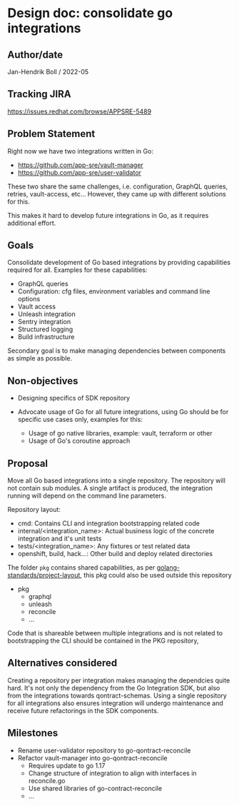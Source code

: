 # Design doc: consolidate go integrations

## Author/date

Jan-Hendrik Boll / 2022-05

## Tracking JIRA

https://issues.redhat.com/browse/APPSRE-5489

## Problem Statement

Right now we have two integrations written in Go:

* https://github.com/app-sre/vault-manager 
* https://github.com/app-sre/user-validator 

These two share the same challenges, i.e. configuration, GraphQL queries, retries, vault-access, etc... However, they came up with different solutions for this.

This makes it hard to develop future integrations in Go, as it requires additional effort.


## Goals

Consolidate development of Go based integrations by providing capabilities required for all. Examples for these capabilities:

* GraphQL queries
* Configuration: cfg files, environment variables and command line options
* Vault access
* Unleash integration
* Sentry integration
* Structured logging
* Build infrastructure

Secondary goal is to make managing dependencies between components as simple as possible.

## Non-objectives

* Designing specifics of SDK repository
* Advocate usage of Go for all future integrations, using Go should be for specific use cases only, examples for this:

  * Usage of go native libraries, example: vault, terraform or other
  * Usage of Go's coroutine approach

## Proposal

Move all Go based integrations into a single repository. The repository will not contain sub modules. A single artifact is produced, the integration running will depend on the command line parameters.
 
Repository layout:

* cmd: Contains CLI and integration bootstrapping related code
* internal/<integration_name>: Actual business logic of the concrete integration and it's unit tests
* tests/<integration_name>: Any fixtures or test related data
* openshift, build, hack...: Other build and deploy related directories

The folder `pkg` contains shared capabilities, as per [golang-standards/project-layout](https://github.com/golang-standards/project-layout), this pkg could also be used outside this repository
* pkg
  *  graphql
  *  unleash
  *  reconcile
  *  ...

Code that is shareable between multiple integrations and is not related to bootstrapping the CLI should be contained in the PKG repository,

## Alternatives considered

Creating a repository per integration makes managing the dependcies quite hard. It's not only the dependency from the Go Integration SDK, but also from the integrations towards qontract-schemas. Using a single repository for all integrations also ensures integration will undergo maintenance and receive future refactorings in the SDK components.


## Milestones

* Rename user-validator repository to go-qontract-reconcile
* Refactor vault-manager into go-qontract-reconcile
  * Requires update to go 1.17
  * Change structure of integration to align with interfaces in reconcile.go
  * Use shared libraries of go-contract-reconcile
  * ...
